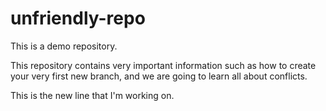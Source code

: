 # unfriendly-repo
This is a demo repository. 

This repository contains very important information such as how to create your very first new branch, and we are going to learn all about conflicts.

This is the new line that I'm working on.

